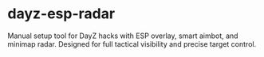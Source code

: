 # dayz-esp-radar
Manual setup tool for DayZ hacks with ESP overlay, smart aimbot, and minimap radar. Designed for full tactical visibility and precise target control.
